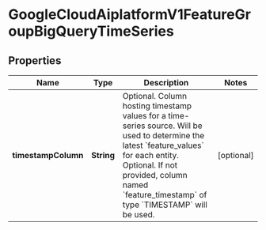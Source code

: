 

# GoogleCloudAiplatformV1FeatureGroupBigQueryTimeSeries


## Properties

| Name | Type | Description | Notes |
|------------ | ------------- | ------------- | -------------|
|**timestampColumn** | **String** | Optional. Column hosting timestamp values for a time-series source. Will be used to determine the latest &#x60;feature_values&#x60; for each entity. Optional. If not provided, column named &#x60;feature_timestamp&#x60; of type &#x60;TIMESTAMP&#x60; will be used. |  [optional] |



